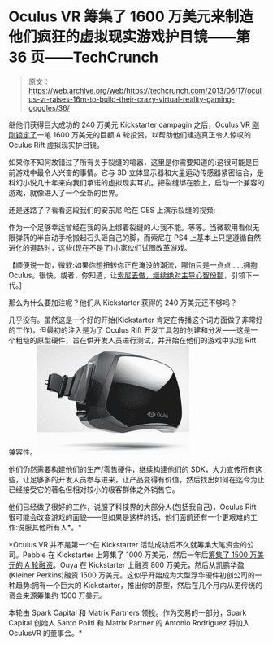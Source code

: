 # Oculus VR 筹集了 1600 万美元来制造他们疯狂的虚拟现实游戏护目镜——第 36 页——TechCrunch

> 原文：<https://web.archive.org/web/https://techcrunch.com/2013/06/17/oculus-vr-raises-16m-to-build-their-crazy-virtual-reality-gaming-goggles/36/>

继他们获得巨大成功的 240 万美元 Kickstarter campagin 之后，Oculus VR [刚刚锁定了](https://web.archive.org/web/20190122013028/http://pandodaily.com/2013/06/17/virtual-gaming-headset-oculus-rift-raises-16-million-from-spark-capital/)一笔 1600 万美元的巨额 A 轮投资，以帮助他们建造真正令人惊叹的 Oculus Rift 虚拟现实护目镜。

如果你不知何故错过了所有关于裂缝的喧嚣，这里是你需要知道的:这很可能是目前游戏中最令人兴奋的事情。它与 3D 立体显示器和大量运动传感器紧密结合，是科幻小说几十年来向我们承诺的虚拟现实耳机。把裂缝绑在脸上，启动一个兼容的游戏，就像进入了一个全新的世界。

还是迷路了？看看这段我们的安东尼·哈在 CES 上演示裂缝的视频:

作为一个足够幸运曾经在我的头上绑着裂缝的人:我不能。等等。当微软用看似无限弹药的半自动手枪搬起石头砸自己的脚，而索尼在 PS4 上基本上只是遵循自然进化的道路时，这些(现在不是了)小家伙们试图改革游戏。

【顺便说一句，微软:如果你想扭转你正在淹没的潮流，哪怕只是一点点……拥抱 Oculus。很快。或者，你知道，让[索尼去做，继续绝对主导心智份额](https://web.archive.org/web/20190122013028/https://beta.techcrunch.com/2013/06/11/sony-wins-the-next-gen-console-war-or-at-least-my-heart-in-just-22-seconds/)，引领下一代。]

那么为什么要加注呢？他们从 Kickstarter 获得的 240 万美元还不够吗？

几乎没有。虽然这是一个好的开始(Kickstarter 肯定在传播这个词方面做了非常好的工作)，但最初的注入是为了 Oculus Rift 开发工具包的创建和分发——这是一个粗糙的原型硬件，旨在供开发人员进行测试，并开始在他们的游戏中实现 Rift 兼容性。![Screen Shot 2013-06-17 at 4.16.20 PM](img/e65b2b51b5051673719944a54fbb21d4.png)

他们仍然需要构建他们的生产/零售硬件，继续构建他们的 SDK，大力宣传所有这些，让足够多的开发人员参与进来，让产品变得有价值，然后找出如何在迄今为止已经接受它的著名但相对较小的极客群体之外销售它。

他们已经做了很好的工作，说服了科技界的大部分人(包括我自己)，Oculus Rift 很可能会改变游戏的面貌——但如果是这样的话，他们面前还有一个更艰难的工作:说服其他所有人*。*

 *Oculus VR 并不是第一个在 Kickstarter 活动成功后不久就筹集大笔资金的公司。Pebble 在 Kickstarter 上筹集了 1000 万美元，然后一年后[筹集了 1500 万美元的 A 轮融资](https://web.archive.org/web/20190122013028/https://beta.techcrunch.com/2013/05/16/pebble-nabs-15m-in-funding-outs-pebblekit-sdk-and-pebble-sports-api-to-spur-smartwatch-app-development/)。Ouya 在 Kickstarter 上融资 800 万美元，然后从凯鹏华盈(Kleiner Perkins)融资 1500 万美元。这似乎开始成为大型浮华硬件初创公司的一种趋势:拥有一个巨大的 Kickstarter，推出你的原型，然后在几个月内从更传统的资金来源筹集约 1500 万美元。

本轮由 Spark Capital 和 Matrix Partners 领投。作为交易的一部分，Spark Capital 创始人 Santo Politi 和 Matrix Partner 的 Antonio Rodriguez 将加入 OculusVR 的董事会。*